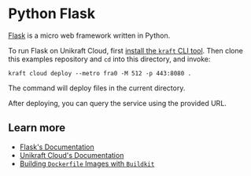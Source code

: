# Python Flask

[Flask](https://flask.palletsprojects.com/en/3.0.x/) is a micro web framework written in Python.

To run Flask on Unikraft Cloud, first [install the `kraft` CLI tool](https://unikraft.org/docs/cli).
Then clone this examples repository and `cd` into this directory, and invoke:

```console
kraft cloud deploy --metro fra0 -M 512 -p 443:8080 .
```

The command will deploy files in the current directory.

After deploying, you can query the service using the provided URL.

## Learn more

- [Flask's Documentation](https://flask.palletsprojects.com/en/3.0.x/)
- [Unikraft Cloud's Documentation](https://unikraft.cloud/docs/)
- [Building `Dockerfile` Images with `Buildkit`](https://unikraft.org/guides/building-dockerfile-images-with-buildkit)
